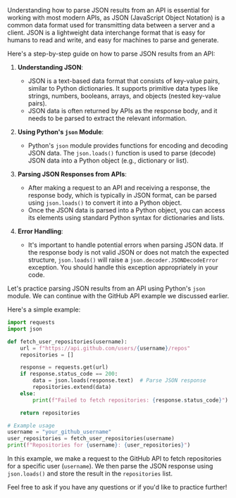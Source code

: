 Understanding how to parse JSON results from an API is essential for working with most modern APIs, as JSON (JavaScript Object Notation) is a common data format used for transmitting data between a server and a client. JSON is a lightweight data interchange format that is easy for humans to read and write, and easy for machines to parse and generate.

Here's a step-by-step guide on how to parse JSON results from an API:

1. **Understanding JSON**:
   - JSON is a text-based data format that consists of key-value pairs, similar to Python dictionaries. It supports primitive data types like strings, numbers, booleans, arrays, and objects (nested key-value pairs).
   - JSON data is often returned by APIs as the response body, and it needs to be parsed to extract the relevant information.

2. **Using Python's `json` Module**:
   - Python's `json` module provides functions for encoding and decoding JSON data. The `json.loads()` function is used to parse (decode) JSON data into a Python object (e.g., dictionary or list).

3. **Parsing JSON Responses from APIs**:
   - After making a request to an API and receiving a response, the response body, which is typically in JSON format, can be parsed using `json.loads()` to convert it into a Python object.
   - Once the JSON data is parsed into a Python object, you can access its elements using standard Python syntax for dictionaries and lists.

4. **Error Handling**:
   - It's important to handle potential errors when parsing JSON data. If the response body is not valid JSON or does not match the expected structure, `json.loads()` will raise a `json.decoder.JSONDecodeError` exception. You should handle this exception appropriately in your code.

Let's practice parsing JSON results from an API using Python's `json` module. We can continue with the GitHub API example we discussed earlier.

Here's a simple example:

```python
import requests
import json

def fetch_user_repositories(username):
    url = f"https://api.github.com/users/{username}/repos"
    repositories = []

    response = requests.get(url)
    if response.status_code == 200:
        data = json.loads(response.text)  # Parse JSON response
        repositories.extend(data)
    else:
        print(f"Failed to fetch repositories: {response.status_code}")

    return repositories

# Example usage
username = "your_github_username"
user_repositories = fetch_user_repositories(username)
print(f"Repositories for {username}: {user_repositories}")
```

In this example, we make a request to the GitHub API to fetch repositories for a specific user (`username`). We then parse the JSON response using `json.loads()` and store the result in the `repositories` list.

Feel free to ask if you have any questions or if you'd like to practice further!